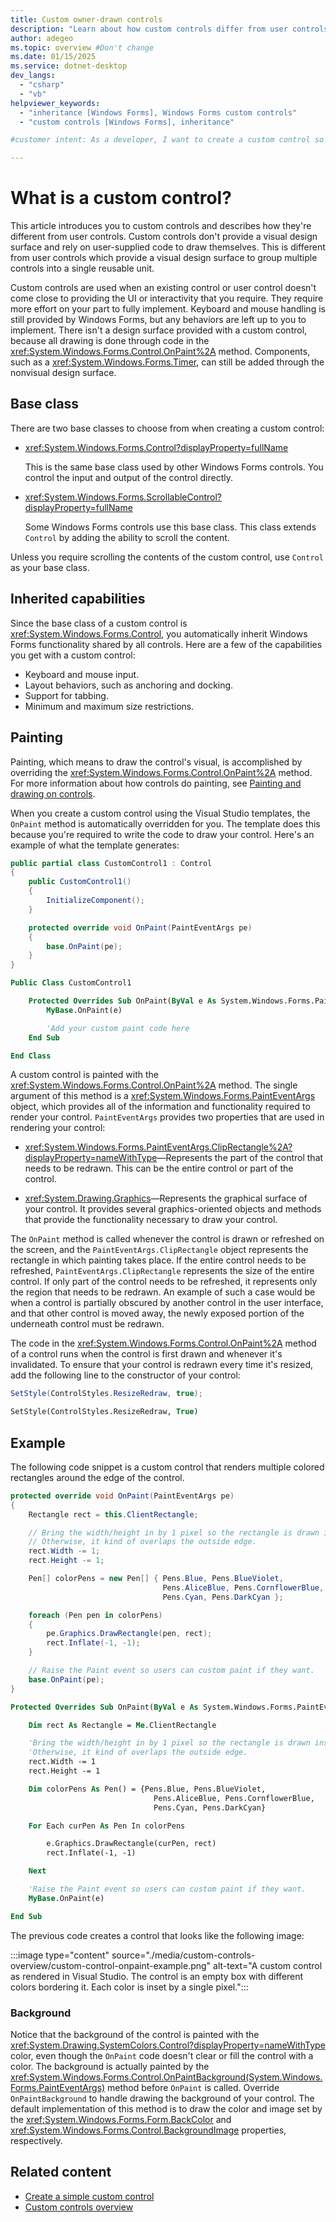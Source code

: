 ```yaml
---
title: Custom owner-drawn controls
description: "Learn about how custom controls differ from user controls by not providing a visual design surface and relying on user-supplied code for drawing."
author: adegeo
ms.topic: overview #Don't change
ms.date: 01/15/2025
ms.service: dotnet-desktop
dev_langs:
  - "csharp"
  - "vb"
helpviewer_keywords:
  - "inheritance [Windows Forms], Windows Forms custom controls"
  - "custom controls [Windows Forms], inheritance"

#customer intent: As a developer, I want to create a custom control so that I can control how it's drawn.

---
```


# What is a custom control?

This article introduces you to custom controls and describes how they're different from user controls. Custom controls don't provide a visual design surface and rely on user-supplied code to draw themselves. This is different from user controls which provide a visual design surface to group multiple controls into a single reusable unit.

Custom controls are used when an existing control or user control doesn't come close to providing the UI or interactivity that you require. They require more effort on your part to fully implement. Keyboard and mouse handling is still provided by Windows Forms, but any behaviors are left up to you to implement. There isn't a design surface provided with a custom control, because all drawing is done through code in the <xref:System.Windows.Forms.Control.OnPaint%2A> method. Components, such as a <xref:System.Windows.Forms.Timer>, can still be added through the nonvisual design surface.

## Base class

There are two base classes to choose from when creating a custom control:

- <xref:System.Windows.Forms.Control?displayProperty=fullName>

  This is the same base class used by other Windows Forms controls. You control the input and output of the control directly.

- <xref:System.Windows.Forms.ScrollableControl?displayProperty=fullName>

  Some Windows Forms controls use this base class. This class extends `Control` by adding the ability to scroll the content.

Unless you require scrolling the contents of the custom control, use `Control` as your base class.

## Inherited capabilities

Since the base class of a custom control is <xref:System.Windows.Forms.Control>, you automatically inherit Windows Forms functionality shared by all controls. Here are a few of the capabilities you get with a custom control:

- Keyboard and mouse input.
- Layout behaviors, such as anchoring and docking.
- Support for tabbing.
- Minimum and maximum size restrictions.

## Painting

<!-- I don't like the second half of this para -->
Painting, which means to draw the control's visual, is accomplished by overriding the <xref:System.Windows.Forms.Control.OnPaint%2A> method. For more information about how controls do painting, see [Painting and drawing on controls](../controls/custom-painting-drawing.md).

When you create a custom control using the Visual Studio templates, the `OnPaint` method is automatically overridden for you. The template does this because you're required to write the code to draw your control. Here's an example of what the template generates:

```csharp
public partial class CustomControl1 : Control
{
    public CustomControl1()
    {
        InitializeComponent();
    }

    protected override void OnPaint(PaintEventArgs pe)
    {
        base.OnPaint(pe);
    }
}
```

```vb
Public Class CustomControl1

    Protected Overrides Sub OnPaint(ByVal e As System.Windows.Forms.PaintEventArgs)
        MyBase.OnPaint(e)

        'Add your custom paint code here
    End Sub

End Class
```

A custom control is painted with the <xref:System.Windows.Forms.Control.OnPaint%2A> method. The single argument of this method is a <xref:System.Windows.Forms.PaintEventArgs> object, which provides all of the information and functionality required to render your control. `PaintEventArgs` provides two properties that are used in rendering your control:

- <xref:System.Windows.Forms.PaintEventArgs.ClipRectangle%2A?displayProperty=nameWithType>&mdash;Represents the part of the control that needs to be redrawn. This can be the entire control or part of the control.

- <xref:System.Drawing.Graphics>&mdash;Represents the graphical surface of your control. It provides several graphics-oriented objects and methods that provide the functionality necessary to draw your control.

The `OnPaint` method is called whenever the control is drawn or refreshed on the screen, and the `PaintEventArgs.ClipRectangle` object represents the rectangle in which painting takes place. If the entire control needs to be refreshed, `PaintEventArgs.ClipRectangle` represents the size of the entire control. If only part of the control needs to be refreshed, it represents only the region that needs to be redrawn. An example of such a case would be when a control is partially obscured by another control in the user interface, and that other control is moved away, the newly exposed portion of the underneath control must be redrawn.

The code in the <xref:System.Windows.Forms.Control.OnPaint%2A> method of a control runs when the control is first drawn and whenever it's invalidated. To ensure that your control is redrawn every time it's resized, add the following line to the constructor of your control:

```csharp
SetStyle(ControlStyles.ResizeRedraw, true);
```

```vb
SetStyle(ControlStyles.ResizeRedraw, True)
```

## Example

The following code snippet is a custom control that renders multiple colored rectangles around the edge of the control.

```csharp
protected override void OnPaint(PaintEventArgs pe)
{
    Rectangle rect = this.ClientRectangle;

    // Bring the width/height in by 1 pixel so the rectangle is drawn inside the control.
    // Otherwise, it kind of overlaps the outside edge.
    rect.Width -= 1;
    rect.Height -= 1;

    Pen[] colorPens = new Pen[] { Pens.Blue, Pens.BlueViolet,
                                  Pens.AliceBlue, Pens.CornflowerBlue,
                                  Pens.Cyan, Pens.DarkCyan };

    foreach (Pen pen in colorPens)
    {
        pe.Graphics.DrawRectangle(pen, rect);
        rect.Inflate(-1, -1);
    }

    // Raise the Paint event so users can custom paint if they want.
    base.OnPaint(pe);
}
```

```vb
Protected Overrides Sub OnPaint(ByVal e As System.Windows.Forms.PaintEventArgs)

    Dim rect As Rectangle = Me.ClientRectangle

    'Bring the width/height in by 1 pixel so the rectangle is drawn inside the control.
    'Otherwise, it kind of overlaps the outside edge.
    rect.Width -= 1
    rect.Height -= 1

    Dim colorPens As Pen() = {Pens.Blue, Pens.BlueViolet,
                                Pens.AliceBlue, Pens.CornflowerBlue,
                                Pens.Cyan, Pens.DarkCyan}

    For Each curPen As Pen In colorPens

        e.Graphics.DrawRectangle(curPen, rect)
        rect.Inflate(-1, -1)

    Next

    'Raise the Paint event so users can custom paint if they want.
    MyBase.OnPaint(e)

End Sub
```

The previous code creates a control that looks like the following image:

:::image type="content" source="./media/custom-controls-overview/custom-control-onpaint-example.png" alt-text="A custom control as rendered in Visual Studio. The control is an empty box with different colors bordering it. Each color is inset by a single pixel.":::

### Background

Notice that the background of the control is painted with the <xref:System.Drawing.SystemColors.Control?displayProperty=nameWithType> color, even though the `OnPaint` code doesn't clear or fill the control with a color. The background is actually painted by the <xref:System.Windows.Forms.Control.OnPaintBackground(System.Windows.Forms.PaintEventArgs)> method before `OnPaint` is called. Override `OnPaintBackground` to handle drawing the background of your control. The default implementation of this method is to draw the color and image set by the <xref:System.Windows.Forms.Form.BackColor> and <xref:System.Windows.Forms.Control.BackgroundImage> properties, respectively.

## Related content

- [Create a simple custom control](how-to-create-simple-custom-control.md)
- [Custom controls overview](overview.md)
